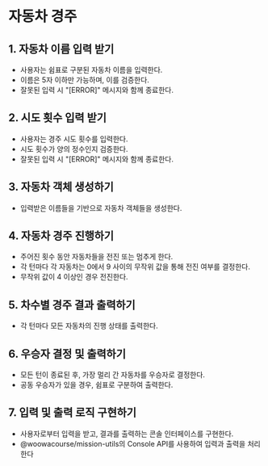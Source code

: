 # 자동차 경주

## 1. 자동차 이름 입력 받기

- 사용자는 쉼표로 구분된 자동차 이름을 입력한다.
- 이름은 5자 이하만 가능하며, 이를 검증한다.
- 잘못된 입력 시 "[ERROR]" 메시지와 함께 종료한다.

## 2. 시도 횟수 입력 받기

- 사용자는 경주 시도 횟수를 입력한다.
- 시도 횟수가 양의 정수인지 검증한다.
- 잘못된 입력 시 "[ERROR]" 메시지와 함께 종료한다.

## 3. 자동차 객체 생성하기

- 입력받은 이름들을 기반으로 자동차 객체들을 생성한다.

## 4. 자동차 경주 진행하기

- 주어진 횟수 동안 자동차들을 전진 또는 멈추게 한다.
- 각 턴마다 각 자동차는 0에서 9 사이의 무작위 값을 통해 전진 여부를 결정한다.
- 무작위 값이 4 이상인 경우 전진한다.

## 5. 차수별 경주 결과 출력하기

- 각 턴마다 모든 자동차의 진행 상태를 출력한다.

## 6. 우승자 결정 및 출력하기

- 모든 턴이 종료된 후, 가장 멀리 간 자동차를 우승자로 결정한다.
- 공동 우승자가 있을 경우, 쉼표로 구분하여 출력한다.

## 7. 입력 및 출력 로직 구현하기

- 사용자로부터 입력을 받고, 결과를 출력하는 콘솔 인터페이스를 구현한다.
- @woowacourse/mission-utils의 Console API를 사용하여 입력과 출력을 처리한다
